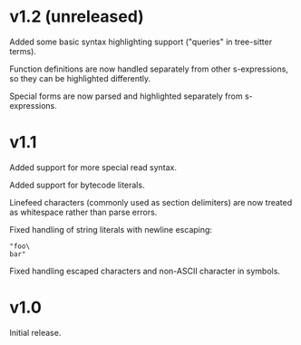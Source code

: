 # v1.2 (unreleased)

Added some basic syntax highlighting support ("queries" in tree-sitter
terms).

Function definitions are now handled separately from other
s-expressions, so they can be highlighted differently.

Special forms are now parsed and highlighted separately from
s-expressions.

# v1.1

Added support for more special read syntax.

Added support for bytecode literals.

Linefeed characters (commonly used as section delimiters) are now treated
as whitespace rather than parse errors.

Fixed handling of string literals with newline escaping:

```
"foo\
bar"
```

Fixed handling escaped characters and non-ASCII character in symbols.

# v1.0

Initial release.
